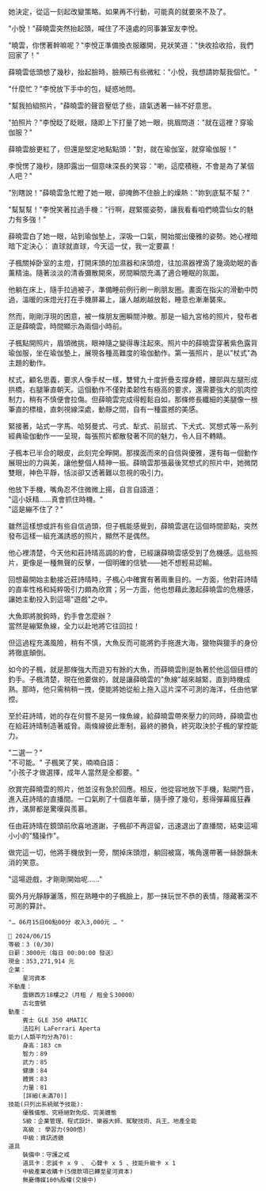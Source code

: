 她決定，從這一刻起改變策略。如果再不行動，可能真的就要來不及了。

"小悅！"薛曉雲突然抬起頭，喊住了不遠處的同事兼室友李悅。

"曉雲，你愣著幹嘛呢？"李悅正準備換衣服離開，見狀笑道："快收拾收拾，我們回家了！"

薛曉雲低頭想了幾秒，抬起臉時，臉頰已有些微紅："小悅，我想請妳幫我個忙。"

"什麼忙？"李悅放下手中的包，疑惑地問。

"幫我拍組照片，"薛曉雲的聲音壓低了些，語氣透著一絲不好意思。

"拍照片？"李悅眨了眨眼，隨即上下打量了她一眼，挑眉問道："就在這裡？穿瑜伽服？"

薛曉雲臉更紅了，但還是堅定地點點頭："對，就在瑜伽室，就穿瑜伽服！"

李悅愣了幾秒，隨即露出一個意味深長的笑容："喲，這麼積極，不會是為了某個人吧？"

"別瞎說！"薛曉雲急忙瞪了她一眼，卻掩飾不住臉上的燥熱："妳到底幫不幫？"

"幫幫幫！"李悅笑著拉過手機："行啊，趕緊擺姿勢，讓我看看咱們曉雲仙女的魅力有多強！"

薛曉雲白了她一眼，站到瑜伽墊上，深吸一口氣，開始擺出優雅的姿勢。她心裡暗暗下定決心：
直球就直球，今天這一仗，我一定要贏！

子楓關掉卧室的主燈，打開床頭的加濕器和床頭燈，往加濕器裡滴了幾滴助眠的香薰精油。隨著淡淡的清香彌散開來，房間瞬間充滿了適合睡眠的氛圍。

他躺在床上，隨手拉過被子，準備睡前例行刷一刷朋友圈。畫面在指尖的滑動中閃過，溫暖的床燈光打在手機屏幕上，讓人越刷越放鬆，睡意也漸漸襲來。

然而，剛剛浮現的困意，被一條朋友圈瞬間沖散。那是一組九宮格的照片，發布者正是薛曉雲，時間顯示為兩個小時前。

子楓點開照片，眉頭微挑，眼神隨之變得專注起來。照片中的薛曉雲穿著紫色露背瑜伽服，坐在瑜伽墊上，展現各種高難度的瑜伽動作。第一張照片，是以"杖式"為主題的動作。

杖式，顧名思義，要求人像手杖一樣，雙臂九十度折疊支撐身體，腰部與左腿形成拱橋，右腿筆直朝天。這個動作不僅對柔韌性有極高的要求，還需要強大的肌肉控制力，稍有不慎便會拉傷。但薛曉雲完成得輕鬆自如，那條修長纖細的美腿像一根筆直的標槍，直刺視線深處，動靜之間，自有一種震撼的美感。

緊接著，站式一字馬、哈努曼式、弓式、犁式、前屈式、下犬式、冥想式等一系列經典瑜伽動作一一呈現，每張照片都散發著不同的魅力，令人目不轉睛。

子楓本已半合的眼皮，此刻完全睜開。那撲面而來的自信與優雅，還有每一個動作展現出的力與美，讓他整個人精神一振。薛曉雲那張最後冥想式的照片中，她微閉雙眼，神色平靜，恬淡卻又透著難以忽視的吸引力。

他放下手機，嘴角忍不住微微上揚，自言自語道：  
"這小妖精……真會抓住時機。"  
"這是繃不住了？"  

雖然這樣想或許有些自信過頭，但子楓能感覺到，薛曉雲選在這個時間節點，突然發布這樣一組充滿誘惑的照片，顯然不是偶然。  

他心裡清楚，今天他和莊詩晴高調的約會，已經讓薛曉雲感受到了危機感。這些照片，更像是一種無聲的反擊，一個明確的信號——她不想輕易認輸。  

回想最開始主動接近莊詩晴時，子楓心中確實有著兩重目的。一方面，他對莊詩晴的直率性格和純粹吸引力頗為欣賞；另一方面，他也想藉此激起薛曉雲的危機感，讓她主動投入到這場"遊戲"之中。  

大魚即將脫鉤時，釣手會怎麼辦？  
當然是繃緊魚線，全力以赴地將它往回拉！  

但這過程充滿風險，稍有不慎，大魚反而可能將釣手拖進大海，獵物與獵手的身份將徹底顛倒。  

如今的子楓，就是那條強大而遊刃有餘的大魚，而薛曉雲則是執著於他這個目標的釣手。子楓清楚，現在他要做的，就是讓薛曉雲的"魚線"越來越緊，直到時機成熟。那時，他只需稍稍一拽，便能將她從船上拖入這片深不可測的海洋，任由他掌控。

至於莊詩晴，她的存在何嘗不是另一條魚線，給薛曉雲帶來壓力的同時，薛曉雲也在給莊詩晴制造著威脅。兩條線彼此牽制，最終的勝負，終究取決於子楓的掌控能力。

"二選一？"  
"不可能。"
子楓笑了笑，喃喃自語：  
"小孩子才做選擇，成年人當然是全都要。"  

欣賞完薛曉雲的照片，他並沒有急於回應。相反，他從容地放下手機，點開鬥音，進入莊詩晴的直播間。一口氣刷了十個嘉年華，隨手撩了幾句，惹得彈幕瘋狂轟炸，滿屏都是驚嘆與羨慕。  

任由莊詩晴在鏡頭前欣喜地道謝，子楓卻不再逗留，迅速退出了直播間，結束這場小小的"騷操作"。  

做完這一切，他將手機放到一旁，關掉床頭燈，躺回被窩，嘴角還帶著一絲餘韻未消的笑意。  

"這場遊戲，才剛剛開始呢……"  

窗外月光靜靜灑落，照在熟睡中的子楓臉上，那一抹玩世不恭的表情，隱藏著深不可測的算計。

`"… 06月15日00點00分 收入3,000元 … "`

```
📰 2024/06/15
等級：3 (0/30)
日薪：3000元（每日 00:00:00 發送）
現金：353,271,914 元
企業：
    星河資本
不動產：
    雲錦西方18樓之2（月租 / 租金＄30000）
    古北壹號
動產：
    賓士 GLE 350 4MATIC
    法拉利 LaFerrari Aperta
能力(人類平均分為70):
    身高：183 cm
    智力：89
    武力：85
    健康：84
    體質：83
    力量：81
    [詳細(未滿70)]
技能(只列出系統賦予技能):
    優雅儀態、究極絕對免疫、完美體態
    S級：企業管理、程式設計、樂器大師、駕駛技術、兵王、地產全能
    高級 : 學習力(900倍)
    中級：資訊透鏡
道具
    裝備中：守護之戒
    道具卡：忠誠卡 x 9 、 心聲卡 x 5 、技能升級卡 x 1
    中級產業收購卡(5億款項已轉至星河資本)
    無憂傳媒100%股權(交接中)
```
